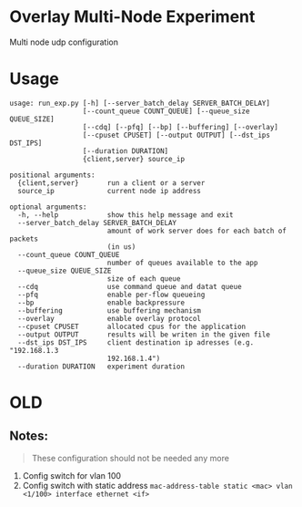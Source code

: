 # Overlay Multi-Node Experiment
Multi node udp configuration
# Usage
```
usage: run_exp.py [-h] [--server_batch_delay SERVER_BATCH_DELAY]
                  [--count_queue COUNT_QUEUE] [--queue_size QUEUE_SIZE]
                  [--cdq] [--pfq] [--bp] [--buffering] [--overlay]
                  [--cpuset CPUSET] [--output OUTPUT] [--dst_ips DST_IPS]
                  [--duration DURATION]
                  {client,server} source_ip

positional arguments:
  {client,server}       run a client or a server
  source_ip             current node ip address

optional arguments:
  -h, --help            show this help message and exit
  --server_batch_delay SERVER_BATCH_DELAY
                        amount of work server does for each batch of packets
                        (in us)
  --count_queue COUNT_QUEUE
                        number of queues available to the app
  --queue_size QUEUE_SIZE
                        size of each queue
  --cdq                 use command queue and datat queue
  --pfq                 enable per-flow queueing
  --bp                  enable backpressure
  --buffering           use buffering mechanism
  --overlay             enable overlay protocol
  --cpuset CPUSET       allocated cpus for the application
  --output OUTPUT       results will be writen in the given file
  --dst_ips DST_IPS     client destination ip adresses (e.g. "192.168.1.3
                        192.168.1.4")
  --duration DURATION   experiment duration
```
# OLD
## Notes:
> These configuration should not be needed any more
1. Config switch for vlan 100
2. Config switch with static address
`mac-address-table static <mac> vlan <1/100> interface ethernet <if>`
